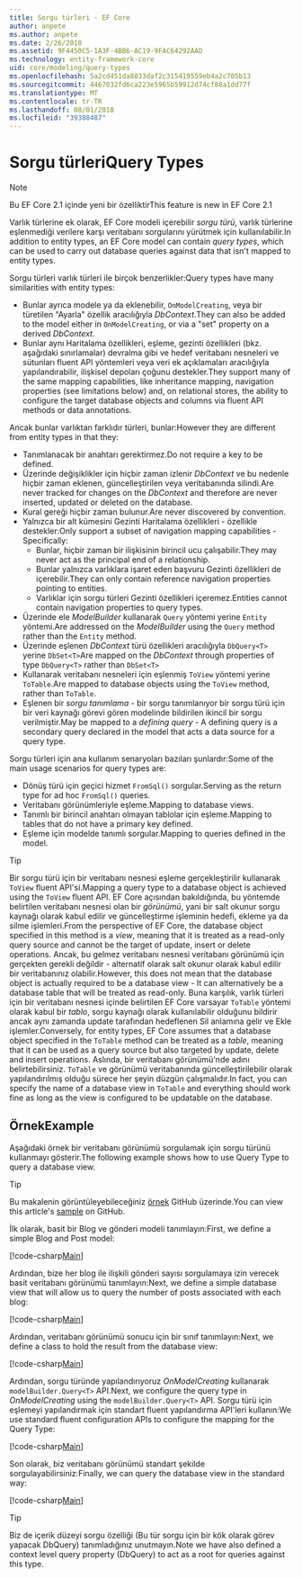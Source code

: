 ```yaml
---
title: Sorgu türleri - EF Core
author: anpete
ms.author: anpete
ms.date: 2/26/2018
ms.assetid: 9F4450C5-1A3F-4BB6-AC19-9FAC64292AAD
ms.technology: entity-framework-core
uid: core/modeling/query-types
ms.openlocfilehash: 5a2cd451da8833daf2c315419559eb4a2c705b13
ms.sourcegitcommit: 4467032fd6ca223e5965b59912d74cf88a1dd77f
ms.translationtype: MT
ms.contentlocale: tr-TR
ms.lasthandoff: 08/01/2018
ms.locfileid: "39388487"
---
```

# <a name="query-types"></a><span data-ttu-id="c4444-102">Sorgu türleri</span><span class="sxs-lookup"><span data-stu-id="c4444-102">Query Types</span></span>
> [!NOTE]
> <span data-ttu-id="c4444-103">Bu EF Core 2.1 içinde yeni bir özelliktir</span><span class="sxs-lookup"><span data-stu-id="c4444-103">This feature is new in EF Core 2.1</span></span>

<span data-ttu-id="c4444-104">Varlık türlerine ek olarak, EF Core modeli içerebilir _sorgu türü_, varlık türlerine eşlenmediği verilere karşı veritabanı sorgularını yürütmek için kullanılabilir.</span><span class="sxs-lookup"><span data-stu-id="c4444-104">In addition to entity types, an EF Core model can contain _query types_, which can be used to carry out database queries against data that isn't mapped to entity types.</span></span>

<span data-ttu-id="c4444-105">Sorgu türleri varlık türleri ile birçok benzerlikler:</span><span class="sxs-lookup"><span data-stu-id="c4444-105">Query types have many similarities with entity types:</span></span>

- <span data-ttu-id="c4444-106">Bunlar ayrıca modele ya da eklenebilir, `OnModelCreating`, veya bir türetilen "Ayarla" özellik aracılığıyla _DbContext_.</span><span class="sxs-lookup"><span data-stu-id="c4444-106">They can also be added to the model either in `OnModelCreating`, or via a "set" property on a derived _DbContext_.</span></span>
- <span data-ttu-id="c4444-107">Bunlar aynı Haritalama özellikleri, eşleme, gezinti özellikleri (bkz. aşağıdaki sınırlamalar) devralma gibi ve hedef veritabanı nesneleri ve sütunları fluent API yöntemleri veya veri ek açıklamaları aracılığıyla yapılandırabilir, ilişkisel depoları çoğunu destekler.</span><span class="sxs-lookup"><span data-stu-id="c4444-107">They support many of the same mapping capabilities, like inheritance mapping, navigation properties (see limitations below) and, on relational stores, the ability to configure the target database objects and columns via fluent API methods or data annotations.</span></span>

<span data-ttu-id="c4444-108">Ancak bunlar varlıktan farklıdır türleri, bunlar:</span><span class="sxs-lookup"><span data-stu-id="c4444-108">However they are different from entity types in that they:</span></span>

- <span data-ttu-id="c4444-109">Tanımlanacak bir anahtarı gerektirmez.</span><span class="sxs-lookup"><span data-stu-id="c4444-109">Do not require a key to be defined.</span></span>
- <span data-ttu-id="c4444-110">Üzerinde değişiklikler için hiçbir zaman izlenir _DbContext_ ve bu nedenle hiçbir zaman eklenen, güncelleştirilen veya veritabanında silindi.</span><span class="sxs-lookup"><span data-stu-id="c4444-110">Are never tracked for changes on the _DbContext_ and therefore are never inserted, updated or deleted on the database.</span></span>
- <span data-ttu-id="c4444-111">Kural gereği hiçbir zaman bulunur.</span><span class="sxs-lookup"><span data-stu-id="c4444-111">Are never discovered by convention.</span></span>
- <span data-ttu-id="c4444-112">Yalnızca bir alt kümesini Gezinti Haritalama özellikleri - özellikle destekler:</span><span class="sxs-lookup"><span data-stu-id="c4444-112">Only support a subset of navigation mapping capabilities - Specifically:</span></span>
  - <span data-ttu-id="c4444-113">Bunlar, hiçbir zaman bir ilişkisinin birincil ucu çalışabilir.</span><span class="sxs-lookup"><span data-stu-id="c4444-113">They may never act as the principal end of a relationship.</span></span>
  - <span data-ttu-id="c4444-114">Bunlar yalnızca varlıklara işaret eden başvuru Gezinti özellikleri de içerebilir.</span><span class="sxs-lookup"><span data-stu-id="c4444-114">They can only contain reference navigation properties pointing to entities.</span></span>
  - <span data-ttu-id="c4444-115">Varlıklar için sorgu türleri Gezinti özellikleri içeremez.</span><span class="sxs-lookup"><span data-stu-id="c4444-115">Entities cannot contain navigation properties to query types.</span></span>
- <span data-ttu-id="c4444-116">Üzerinde ele _ModelBuilder_ kullanarak `Query` yöntemi yerine `Entity` yöntemi.</span><span class="sxs-lookup"><span data-stu-id="c4444-116">Are addressed on the _ModelBuilder_ using the `Query` method rather than the `Entity` method.</span></span>
- <span data-ttu-id="c4444-117">Üzerinde eşlenen _DbContext_ türü özellikleri aracılığıyla `DbQuery<T>` yerine `DbSet<T>`</span><span class="sxs-lookup"><span data-stu-id="c4444-117">Are mapped on the _DbContext_ through properties of type `DbQuery<T>` rather than `DbSet<T>`</span></span>
- <span data-ttu-id="c4444-118">Kullanarak veritabanı nesneleri için eşlenmiş `ToView` yöntemi yerine `ToTable`.</span><span class="sxs-lookup"><span data-stu-id="c4444-118">Are mapped to database objects using the `ToView` method, rather than `ToTable`.</span></span>
- <span data-ttu-id="c4444-119">Eşlenen bir _sorgu tanımlama_ - bir sorgu tanımlanıyor bir sorgu türü için bir veri kaynağı görevi gören modelinde bildirilen ikincil bir sorgu verilmiştir.</span><span class="sxs-lookup"><span data-stu-id="c4444-119">May be mapped to a _defining query_ - A defining query is a secondary query declared in the model that acts a data source for a query type.</span></span>

<span data-ttu-id="c4444-120">Sorgu türleri için ana kullanım senaryoları bazıları şunlardır:</span><span class="sxs-lookup"><span data-stu-id="c4444-120">Some of the main usage scenarios for query types are:</span></span>

- <span data-ttu-id="c4444-121">Dönüş türü için geçici hizmet `FromSql()` sorgular.</span><span class="sxs-lookup"><span data-stu-id="c4444-121">Serving as the return type for ad hoc `FromSql()` queries.</span></span>
- <span data-ttu-id="c4444-122">Veritabanı görünümleriyle eşleme.</span><span class="sxs-lookup"><span data-stu-id="c4444-122">Mapping to database views.</span></span>
- <span data-ttu-id="c4444-123">Tanımlı bir birincil anahtarı olmayan tablolar için eşleme.</span><span class="sxs-lookup"><span data-stu-id="c4444-123">Mapping to tables that do not have a primary key defined.</span></span>
- <span data-ttu-id="c4444-124">Eşleme için modelde tanımlı sorgular.</span><span class="sxs-lookup"><span data-stu-id="c4444-124">Mapping to queries defined in the model.</span></span>

> [!TIP]
> <span data-ttu-id="c4444-125">Bir sorgu türü için bir veritabanı nesnesi eşleme gerçekleştirilir kullanarak `ToView` fluent API'si.</span><span class="sxs-lookup"><span data-stu-id="c4444-125">Mapping a query type to a database object is achieved using the `ToView` fluent API.</span></span> <span data-ttu-id="c4444-126">EF Core açısından bakıldığında, bu yöntemde belirtilen veritabanı nesnesi olan bir _görünümü_, yani bir salt okunur sorgu kaynağı olarak kabul edilir ve güncelleştirme işleminin hedefi, ekleme ya da silme işlemleri.</span><span class="sxs-lookup"><span data-stu-id="c4444-126">From the perspective of EF Core, the database object specified in this method is a _view_, meaning that it is treated as a read-only query source and cannot be the target of update, insert or delete operations.</span></span> <span data-ttu-id="c4444-127">Ancak, bu gelmez veritabanı nesnesi veritabanı görünümü için gerçekten gerekli değildir - alternatif olarak salt okunur olarak kabul edilir bir veritabanınız olabilir.</span><span class="sxs-lookup"><span data-stu-id="c4444-127">However, this does not mean that the database object is actually required to be a database view - It can alternatively be a database table that will be treated as read-only.</span></span> <span data-ttu-id="c4444-128">Buna karşılık, varlık türleri için bir veritabanı nesnesi içinde belirtilen EF Core varsayar `ToTable` yöntemi olarak kabul bir _tablo_, sorgu kaynağı olarak kullanılabilir olduğunu bildirir ancak aynı zamanda update tarafından hedeflenen Sil anlamına gelir ve Ekle işlemler.</span><span class="sxs-lookup"><span data-stu-id="c4444-128">Conversely, for entity types, EF Core assumes that a database object specified in the `ToTable` method can be treated as a _table_, meaning that it can be used as a query source but also targeted by update, delete and insert operations.</span></span> <span data-ttu-id="c4444-129">Aslında, bir veritabanı görünümü'nde adını belirtebilirsiniz. `ToTable` ve görünümü veritabanında güncelleştirilebilir olarak yapılandırılmış olduğu sürece her şeyin düzgün çalışmalıdır.</span><span class="sxs-lookup"><span data-stu-id="c4444-129">In fact, you can specify the name of a database view in `ToTable` and everything should work fine as long as the view is configured to be updatable on the database.</span></span>

## <a name="example"></a><span data-ttu-id="c4444-130">Örnek</span><span class="sxs-lookup"><span data-stu-id="c4444-130">Example</span></span>

<span data-ttu-id="c4444-131">Aşağıdaki örnek bir veritabanı görünümü sorgulamak için sorgu türünü kullanmayı gösterir.</span><span class="sxs-lookup"><span data-stu-id="c4444-131">The following example shows how to use Query Type to query a database view.</span></span>

> [!TIP]
> <span data-ttu-id="c4444-132">Bu makalenin görüntüleyebileceğiniz [örnek](https://github.com/aspnet/EntityFrameworkCore/tree/master/samples/QueryTypes) GitHub üzerinde.</span><span class="sxs-lookup"><span data-stu-id="c4444-132">You can view this article's [sample](https://github.com/aspnet/EntityFrameworkCore/tree/master/samples/QueryTypes) on GitHub.</span></span>

<span data-ttu-id="c4444-133">İlk olarak, basit bir Blog ve gönderi modeli tanımlayın:</span><span class="sxs-lookup"><span data-stu-id="c4444-133">First, we define a simple Blog and Post model:</span></span>

[!code-csharp[Main](../../../efcore-repo/samples/QueryTypes/Program.cs#Entities)]

<span data-ttu-id="c4444-134">Ardından, bize her blog ile ilişkili gönderi sayısı sorgulamaya izin verecek basit veritabanı görünümü tanımlayın:</span><span class="sxs-lookup"><span data-stu-id="c4444-134">Next, we define a simple database view that will allow us to query the number of posts associated with each blog:</span></span>

[!code-csharp[Main](../../../efcore-repo/samples/QueryTypes/Program.cs#View)]

<span data-ttu-id="c4444-135">Ardından, veritabanı görünümü sonucu için bir sınıf tanımlayın:</span><span class="sxs-lookup"><span data-stu-id="c4444-135">Next, we define a class to hold the result from the database view:</span></span>

[!code-csharp[Main](../../../efcore-repo/samples/QueryTypes/Program.cs#QueryType)]

<span data-ttu-id="c4444-136">Ardından, sorgu türünde yapılandırıyoruz _OnModelCreating_ kullanarak `modelBuilder.Query<T>` API.</span><span class="sxs-lookup"><span data-stu-id="c4444-136">Next, we configure the query type in _OnModelCreating_ using the `modelBuilder.Query<T>` API.</span></span>
<span data-ttu-id="c4444-137">Sorgu türü için eşlemeyi yapılandırmak için standart fluent yapılandırma API'leri kullanın:</span><span class="sxs-lookup"><span data-stu-id="c4444-137">We use standard fluent configuration APIs to configure the mapping for the Query Type:</span></span>

[!code-csharp[Main](../../../efcore-repo/samples/QueryTypes/Program.cs#Configuration)]

<span data-ttu-id="c4444-138">Son olarak, biz veritabanı görünümü standart şekilde sorgulayabilirsiniz:</span><span class="sxs-lookup"><span data-stu-id="c4444-138">Finally, we can query the database view in the standard way:</span></span>

[!code-csharp[Main](../../../efcore-repo/samples/QueryTypes/Program.cs#Query)]

> [!TIP]
> <span data-ttu-id="c4444-139">Biz de içerik düzeyi sorgu özelliği (Bu tür sorgu için bir kök olarak görev yapacak DbQuery) tanımladığınız unutmayın.</span><span class="sxs-lookup"><span data-stu-id="c4444-139">Note we have also defined a context level query property (DbQuery) to act as a root for queries against this type.</span></span>
